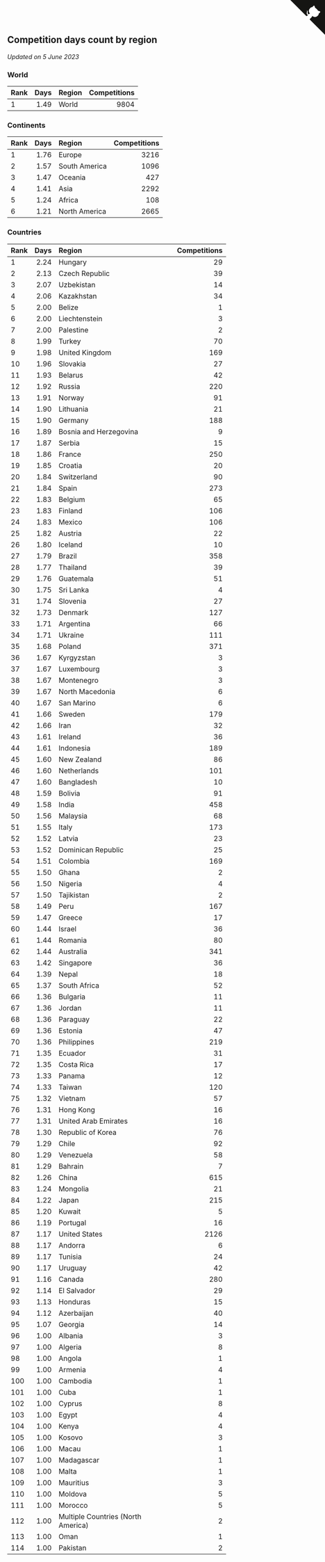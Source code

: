 ## Competition days count by region

*Updated on  5 June 2023*


### World

| Rank | Days | Region | Competitions |
| :--- | ---: | :--- | ---: |
| 1 | 1.49 | World | 9804 |

### Continents

| Rank | Days | Region | Competitions |
| :--- | ---: | :--- | ---: |
| 1 | 1.76 | Europe | 3216 |
| 2 | 1.57 | South America | 1096 |
| 3 | 1.47 | Oceania | 427 |
| 4 | 1.41 | Asia | 2292 |
| 5 | 1.24 | Africa | 108 |
| 6 | 1.21 | North America | 2665 |

### Countries

| Rank | Days | Region | Competitions |
| :--- | ---: | :--- | ---: |
| 1 | 2.24 | Hungary | 29 |
| 2 | 2.13 | Czech Republic | 39 |
| 3 | 2.07 | Uzbekistan | 14 |
| 4 | 2.06 | Kazakhstan | 34 |
| 5 | 2.00 | Belize | 1 |
| 6 | 2.00 | Liechtenstein | 3 |
| 7 | 2.00 | Palestine | 2 |
| 8 | 1.99 | Turkey | 70 |
| 9 | 1.98 | United Kingdom | 169 |
| 10 | 1.96 | Slovakia | 27 |
| 11 | 1.93 | Belarus | 42 |
| 12 | 1.92 | Russia | 220 |
| 13 | 1.91 | Norway | 91 |
| 14 | 1.90 | Lithuania | 21 |
| 15 | 1.90 | Germany | 188 |
| 16 | 1.89 | Bosnia and Herzegovina | 9 |
| 17 | 1.87 | Serbia | 15 |
| 18 | 1.86 | France | 250 |
| 19 | 1.85 | Croatia | 20 |
| 20 | 1.84 | Switzerland | 90 |
| 21 | 1.84 | Spain | 273 |
| 22 | 1.83 | Belgium | 65 |
| 23 | 1.83 | Finland | 106 |
| 24 | 1.83 | Mexico | 106 |
| 25 | 1.82 | Austria | 22 |
| 26 | 1.80 | Iceland | 10 |
| 27 | 1.79 | Brazil | 358 |
| 28 | 1.77 | Thailand | 39 |
| 29 | 1.76 | Guatemala | 51 |
| 30 | 1.75 | Sri Lanka | 4 |
| 31 | 1.74 | Slovenia | 27 |
| 32 | 1.73 | Denmark | 127 |
| 33 | 1.71 | Argentina | 66 |
| 34 | 1.71 | Ukraine | 111 |
| 35 | 1.68 | Poland | 371 |
| 36 | 1.67 | Kyrgyzstan | 3 |
| 37 | 1.67 | Luxembourg | 3 |
| 38 | 1.67 | Montenegro | 3 |
| 39 | 1.67 | North Macedonia | 6 |
| 40 | 1.67 | San Marino | 6 |
| 41 | 1.66 | Sweden | 179 |
| 42 | 1.66 | Iran | 32 |
| 43 | 1.61 | Ireland | 36 |
| 44 | 1.61 | Indonesia | 189 |
| 45 | 1.60 | New Zealand | 86 |
| 46 | 1.60 | Netherlands | 101 |
| 47 | 1.60 | Bangladesh | 10 |
| 48 | 1.59 | Bolivia | 91 |
| 49 | 1.58 | India | 458 |
| 50 | 1.56 | Malaysia | 68 |
| 51 | 1.55 | Italy | 173 |
| 52 | 1.52 | Latvia | 23 |
| 53 | 1.52 | Dominican Republic | 25 |
| 54 | 1.51 | Colombia | 169 |
| 55 | 1.50 | Ghana | 2 |
| 56 | 1.50 | Nigeria | 4 |
| 57 | 1.50 | Tajikistan | 2 |
| 58 | 1.49 | Peru | 167 |
| 59 | 1.47 | Greece | 17 |
| 60 | 1.44 | Israel | 36 |
| 61 | 1.44 | Romania | 80 |
| 62 | 1.44 | Australia | 341 |
| 63 | 1.42 | Singapore | 36 |
| 64 | 1.39 | Nepal | 18 |
| 65 | 1.37 | South Africa | 52 |
| 66 | 1.36 | Bulgaria | 11 |
| 67 | 1.36 | Jordan | 11 |
| 68 | 1.36 | Paraguay | 22 |
| 69 | 1.36 | Estonia | 47 |
| 70 | 1.36 | Philippines | 219 |
| 71 | 1.35 | Ecuador | 31 |
| 72 | 1.35 | Costa Rica | 17 |
| 73 | 1.33 | Panama | 12 |
| 74 | 1.33 | Taiwan | 120 |
| 75 | 1.32 | Vietnam | 57 |
| 76 | 1.31 | Hong Kong | 16 |
| 77 | 1.31 | United Arab Emirates | 16 |
| 78 | 1.30 | Republic of Korea | 76 |
| 79 | 1.29 | Chile | 92 |
| 80 | 1.29 | Venezuela | 58 |
| 81 | 1.29 | Bahrain | 7 |
| 82 | 1.26 | China | 615 |
| 83 | 1.24 | Mongolia | 21 |
| 84 | 1.22 | Japan | 215 |
| 85 | 1.20 | Kuwait | 5 |
| 86 | 1.19 | Portugal | 16 |
| 87 | 1.17 | United States | 2126 |
| 88 | 1.17 | Andorra | 6 |
| 89 | 1.17 | Tunisia | 24 |
| 90 | 1.17 | Uruguay | 42 |
| 91 | 1.16 | Canada | 280 |
| 92 | 1.14 | El Salvador | 29 |
| 93 | 1.13 | Honduras | 15 |
| 94 | 1.12 | Azerbaijan | 40 |
| 95 | 1.07 | Georgia | 14 |
| 96 | 1.00 | Albania | 3 |
| 97 | 1.00 | Algeria | 8 |
| 98 | 1.00 | Angola | 1 |
| 99 | 1.00 | Armenia | 4 |
| 100 | 1.00 | Cambodia | 1 |
| 101 | 1.00 | Cuba | 1 |
| 102 | 1.00 | Cyprus | 8 |
| 103 | 1.00 | Egypt | 4 |
| 104 | 1.00 | Kenya | 4 |
| 105 | 1.00 | Kosovo | 3 |
| 106 | 1.00 | Macau | 1 |
| 107 | 1.00 | Madagascar | 1 |
| 108 | 1.00 | Malta | 1 |
| 109 | 1.00 | Mauritius | 3 |
| 110 | 1.00 | Moldova | 5 |
| 111 | 1.00 | Morocco | 5 |
| 112 | 1.00 | Multiple Countries (North America) | 2 |
| 113 | 1.00 | Oman | 1 |
| 114 | 1.00 | Pakistan | 2 |


<a href="https://github.com/JustinTimeCuber/wca_statistics" class="github-corner" aria-label="View source on Github"><svg width="80" height="80" viewBox="0 0 250 250" style="fill:#151513; color:#fff; position: absolute; top: 0; border: 0; right: 0;" aria-hidden="true"><path d="M0,0 L115,115 L130,115 L142,142 L250,250 L250,0 Z"></path><path d="M128.3,109.0 C113.8,99.7 119.0,89.6 119.0,89.6 C122.0,82.7 120.5,78.6 120.5,78.6 C119.2,72.0 123.4,76.3 123.4,76.3 C127.3,80.9 125.5,87.3 125.5,87.3 C122.9,97.6 130.6,101.9 134.4,103.2" fill="currentColor" style="transform-origin: 130px 106px;" class="octo-arm"></path><path d="M115.0,115.0 C114.9,115.1 118.7,116.5 119.8,115.4 L133.7,101.6 C136.9,99.2 139.9,98.4 142.2,98.6 C133.8,88.0 127.5,74.4 143.8,58.0 C148.5,53.4 154.0,51.2 159.7,51.0 C160.3,49.4 163.2,43.6 171.4,40.1 C171.4,40.1 176.1,42.5 178.8,56.2 C183.1,58.6 187.2,61.8 190.9,65.4 C194.5,69.0 197.7,73.2 200.1,77.6 C213.8,80.2 216.3,84.9 216.3,84.9 C212.7,93.1 206.9,96.0 205.4,96.6 C205.1,102.4 203.0,107.8 198.3,112.5 C181.9,128.9 168.3,122.5 157.7,114.1 C157.9,116.9 156.7,120.9 152.7,124.9 L141.0,136.5 C139.8,137.7 141.6,141.9 141.8,141.8 Z" fill="currentColor" class="octo-body"></path></svg></a><style>.github-corner:hover .octo-arm{animation:octocat-wave 560ms ease-in-out}@keyframes octocat-wave{0%,100%{transform:rotate(0)}20%,60%{transform:rotate(-25deg)}40%,80%{transform:rotate(10deg)}}@media (max-width:500px){.github-corner:hover .octo-arm{animation:none}.github-corner .octo-arm{animation:octocat-wave 560ms ease-in-out}}</style>
